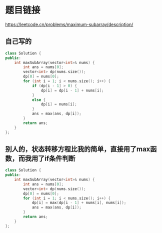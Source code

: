 # 题目链接

https://leetcode.cn/problems/maximum-subarray/description/

## 自己写的

```cpp
class Solution {
public:
    int maxSubArray(vector<int>& nums) {
        int ans = nums[0];
        vector<int> dp(nums.size());
        dp[0] = nums[0];
        for (int i = 1; i < nums.size(); i++) {
            if (dp[i - 1] > 0) {
                dp[i] = dp[i - 1] + nums[i];
            }
            else {
                dp[i] = nums[i];
            }
            ans = max(ans, dp[i]);
        }
        return ans;
    }
};
```

## 别人的，状态转移方程比我的简单，直接用了max函数，而我用了if条件判断

```cpp
class Solution {
public:
    int maxSubArray(vector<int>& nums) {
        int ans = nums[0];
        vector<int> dp(nums.size());
        dp[0] = nums[0];
        for (int i = 1; i < nums.size(); i++) {
            dp[i] = max(dp[i - 1] + nums[i], nums[i]);
            ans = max(ans, dp[i]);
        }
        return ans;
    }
};
```
